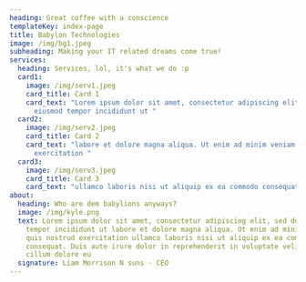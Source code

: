 ```yaml
---
heading: Great coffee with a conscience
templateKey: index-page
title: Babylon Technologies
image: /img/bg1.jpeg
subheading: Making your IT related dreams come true!
services:
  heading: Services, lol, it's what we do :p
  card1:
    image: /img/serv1.jpeg
    card_title: Card 1
    card_text: "Lorem ipsum dolor sit amet, consectetur adipiscing elit, sed do
      eiusmod tempor incididunt ut "
  card2:
    image: /img/serv2.jpeg
    card_title: Card 2
    card_text: "labore et dolore magna aliqua. Ut enim ad minim veniam, quis nostrud
      exercitation "
  card3:
    image: /img/serv3.jpeg
    card_title: Card 3
    card_text: "ullamco laboris nisi ut aliquip ex ea commodo consequat. "
about:
  heading: Who are dem babylions anyways?
  image: /img/kyle.png
  text: Lorem ipsum dolor sit amet, consectetur adipiscing elit, sed do eiusmod
    tempor incididunt ut labore et dolore magna aliqua. Ut enim ad minim veniam,
    quis nostrud exercitation ullamco laboris nisi ut aliquip ex ea commodo
    consequat. Duis aute irure dolor in reprehenderit in voluptate velit esse
    cillum dolore eu
  signature: Liam Morrison N suns - CEO
---
```

